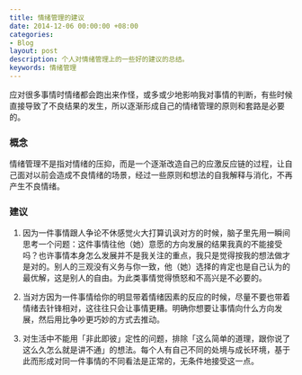 ```yaml
---
title: 情绪管理的建议
date: 2014-12-06 00:00:00 +08:00
categories:
- Blog
layout: post
description: 个人对情绪管理上的一些好的建议的总结。
keywords: 情绪管理
---
```


应对很多事情时情绪都会跑出来作怪，或多或少地影响我对事情的判断，有些时候直接导致了不良结果的发生，所以逐渐形成自己的情绪管理的原则和套路是必要的。

### 概念

情绪管理不是指对情绪的压抑，而是一个逐渐改造自己的应激反应链的过程，让自己面对以前会造成不良情绪的场景，经过一些原则和想法的自我解释与消化，不再产生不良情绪。

### 建议

1. 因为一件事情跟人争论不休感觉火大打算讥讽对方的时候，脑子里先用一瞬间思考一个问题：这件事情往他（她）意愿的方向发展的结果我真的不能接受吗？也许事情本身怎么发展并不是我关注的重点，我只是觉得按我的想法做才是对的。别人的三观没有义务与你一致，他（她）选择的肯定也是自己认为的最优解，这是别人的自由。为此类事情觉得愤怒和不高兴是不必要的。

2. 当对方因为一件事情给你的明显带着情绪因素的反应的时候，尽量不要也带着情绪去针锋相对，这往往只会让事情更糟。明确你想要让事情向什么方向发展，然后用比争吵更巧妙的方式去推动。

3. 对生活中不能用「非此即彼」定性的问题，排除「这么简单的道理，跟你说了这么久怎么就是讲不通」的想法。每个人有自己不同的处境与成长环境，基于此而形成对同一件事情的不同看法是正常的，无条件地接受这一点。
